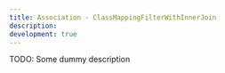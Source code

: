 ```yaml
---
title: Association - ClassMappingFilterWithInnerJoin
description:
development: true
---
```


TODO: Some dummy description